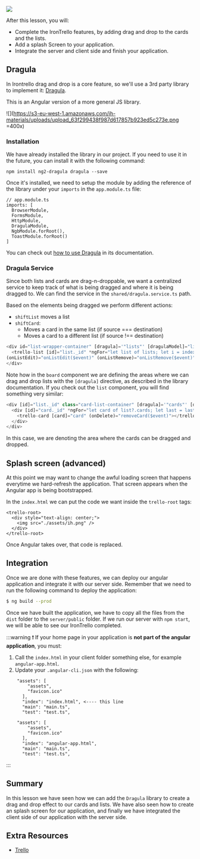![](https://i.imgur.com/1QgrNNw.png)

<!-- # Irontrello | Dragula, Splash Screen, and Integration

## Learning Goals -->

After this lesson, you will:

- Complete the IronTrello features, by adding drag and drop to the cards and the lists.
- Add a splash Screen to your application.
- Integrate the server and client side and finish your application.

## Dragula

In Irontrello drag and drop is a core feature, so we'll use a 3rd party library to implement it: [Dragula](http://valor-software.com/ng2-dragula/).

This is an Angular version of a more general JS library.

![](https://s3-eu-west-1.amazonaws.com/ih-materials/uploads/upload_63f299438f987d617857b923ed5c273e.png =400x)

### Installation

We have already installed the library in our project. If you need to use it in the future, you can install it with the following command:

`npm install ng2-dragula dragula --save`

Once it's installed, we need to setup the module by adding the reference of the library under your `imports` in the `app.module.ts` file:

```typescript=30
// app.module.ts
imports: [
  BrowserModule,
  FormsModule,
  HttpModule,
  DragulaModule,
  NgbModule.forRoot(),
  ToastModule.forRoot()
]
```

You can check out [how to use Dragula](https://github.com/valor-software/ng2-dragula#usage) in its documentation.

### Dragula Service

Since both lists and cards are drag-n-droppable, we want a centralized service to keep track of what is being dragged and where it is being dragged to. We can find the service in the `shared/dragula.service.ts` path.

Based on the elements being dragged we perform different actions:

- `shiftList` moves a list
- `shiftCard`:
    - Moves a card in the same list (if source === destination)
    - Moves a card to a different list (if source !== destination)

```typescript
<div id="list-wrapper-container" [dragula]='"lists"' [dragulaModel]="lists">
  <trello-list [id]="list._id" *ngFor="let list of lists; let i = index" [list]="list"
(onListEdit)="onListEdit($event)" (onListRemove)="onListRemove($event)"></trello-list>
</div>
```

Note how in the `board` component we are defining the areas where we can drag and drop lists with the `[dragula]` directive, as described in the library documentation. If you check out the `list` component, you will find something very similar:

```typescript
<div [id]="list._id" class="card-list-container" [dragula]='"cards"' [dragulaModel]="list.cards">
  <div [id]="card._id" *ngFor="let card of list?.cards; let last = last">
    <trello-card [card]="card" (onDelete)="removeCard($event)"></trello-card>
  </div>
</div>
```

In this case, we are denoting the area where the cards can be dragged and dropped.

## Splash screen (advanced)

At this point we may want to change the awful loading screen that happens everytime we hard-refresh the application. That screen appears when the Angular app is being bootstrapped.

In the `index.html` we can put the code we want inside the `trello-root` tags:

```htmlmixed
<trello-root>
  <div style="text-align: center;">
    <img src="./assets/ih.png" />
  </div>
</trello-root>
```

Once Angular takes over, that code is replaced.

## Integration

Once we are done with these features, we can deploy our angular application and integrate it with our server side. Remember that we need to run the following command to deploy the application:

```bash
$ ng build --prod
```

Once we have built the application, we have to copy all the files from the `dist` folder to the `server/public` folder. If we run our server with `npm start`, we will be able to see our IronTrello completed.

:::warning
:exclamation: If your home page in your application is **not part of the angular application**, you must:

1. Call the `index.html` in your client folder something else, for example `angular-app.html`.
2. Update your `.angular-cli.json` with the following:
```
    "assets": [
        "assets",
        "favicon.ico"
      ],
      "index": "index.html", <---- this line
      "main": "main.ts",
      "test": "test.ts",
```
```
    "assets": [
        "assets",
        "favicon.ico"
      ],
      "index": "angular-app.html",
      "main": "main.ts",
      "test": "test.ts",
```
:::
## Summary

In this lesson we have seen how we can add the `Dragula` library to create a drag and drop effect to our cards and lists. We have also seen how to create an splash screen for our application, and finally we have integrated the client side of our application with the server side.

## Extra Resources

- [Trello](https://www.trello.com/)
